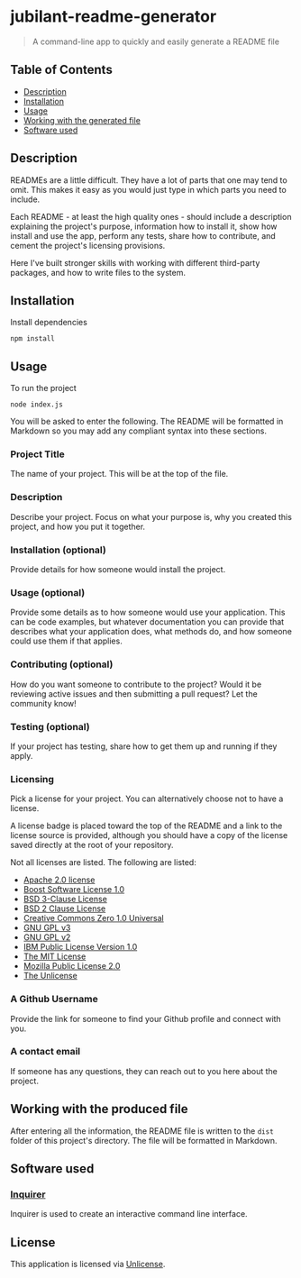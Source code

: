 # jubilant-readme-generator

> A command-line app to quickly and easily generate a README file

## Table of Contents

- [Description](#description)
- [Installation](#installation)
- [Usage](#usage)
- [Working with the generated file](#working-with-the-produced-file)
- [Software used](#software-used)

## Description

READMEs are a little difficult. They have a lot of parts that one may tend to omit. This makes it easy as you would just type in which parts you need to include.

Each README - at least the high quality ones - should include a description explaining the project's purpose, information how to install it, show how install and use the app, perform any tests, share how to contribute, and cement the project's licensing provisions.

Here I've built stronger skills with working with different third-party packages, and how to write files to the system.

## Installation

Install dependencies

```shell
npm install
```

## Usage

To run the project

```shell
node index.js
```

You will be asked to enter the following. The README will be formatted in Markdown so you may add any compliant syntax into these sections.

### Project Title

The name of your project. This will be at the top of the file.

### Description

Describe your project. Focus on what your purpose is, why you created this project, and how you put it together.

### Installation (optional)

Provide details for how someone would install the project.

### Usage (optional)

Provide some details as to how someone would use your application. This can be code examples, but whatever documentation you can provide that describes what your application does, what methods do, and how someone could use them if that applies.

### Contributing (optional)

How do you want someone to contribute to the project? Would it be reviewing active issues and then submitting a pull request? Let the community know!

### Testing (optional)

If your project has testing, share how to get them up and running if they apply.

### Licensing

Pick a license for your project. You can alternatively choose not to have a license.

A license badge is placed toward the top of the README and a link to the license source is provided, although you should have a copy of the license saved directly at the root of your repository.

Not all licenses are listed. The following are listed:

- [Apache 2.0 license](https://opensource.org/licenses/Apache-2.0)
- [Boost Software License 1.0](https://www.boost.org/LICENSE_1_0.txt)
- [BSD 3-Clause License](https://opensource.org/licenses/BSD-3-Clause)
- [BSD 2 Clause License](https://opensource.org/licenses/BSD-2-Clause)
- [Creative Commons Zero 1.0 Universal](http://creativecommons.org/publicdomain/zero/1.0/)
- [GNU GPL v3](https://www.gnu.org/licenses/gpl-3.0)
- [GNU GPL v2](https://www.gnu.org/licenses/old-licenses/gpl-2.0.en.html)
- [IBM Public License Version 1.0](https://opensource.org/licenses/IPL-1.0)
- [The MIT License](https://opensource.org/licenses/MIT)
- [Mozilla Public License 2.0](https://opensource.org/licenses/MPL-2.0)
- [The Unlicense](http://unlicense.org/)

### A Github Username

Provide the link for someone to find your Github profile and connect with you.

### A contact email

If someone has any questions, they can reach out to you here about the project.

## Working with the produced file

After entering all the information, the README file is written to the `dist` folder of this project's directory. The file will be formatted in Markdown.

## Software used

### [Inquirer](https://github.com/SBoudrias/Inquirer.js/)

Inquirer is used to create an interactive command line interface.

## License

This application is licensed via [Unlicense](https://unlicense.org).